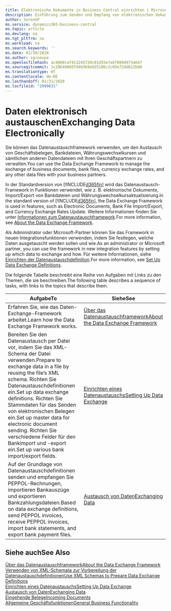 ```yaml
---
title: Elektronische Dokumente in Business Central einrichten | Microsoft Docs
description: Einführung zum Senden und Empfang von elektronischen Dokumenten in Business Central.
author: SorenGP
ms.service: dynamics365-business-central
ms.topic: article
ms.devlang: na
ms.tgt_pltfrm: na
ms.workload: na
ms.search.keywords: ''
ms.date: 01/30/2020
ms.author: sgroespe
ms.openlocfilehash: ac4060caf413245720c01d55e7ebf809d973a647
ms.sourcegitcommit: 1c286468697d403b9e925186c2c05e724d612b88
ms.translationtype: HT
ms.contentlocale: de-DE
ms.lasthandoff: 01/31/2020
ms.locfileid: "2999831"
---
```

# <a name="exchanging-data-electronically"></a><span data-ttu-id="c39f1-103">Daten elektronisch austauschen</span><span class="sxs-lookup"><span data-stu-id="c39f1-103">Exchanging Data Electronically</span></span>
<span data-ttu-id="c39f1-104">Sie können das Datenaustauschframework verwenden, um den Austausch von Geschäftsbelegen, Bankdateien, Währungswechselkursen und sämtlichen anderen Datendateien mit Ihren Geschäftspartnern zu verwalten.</span><span class="sxs-lookup"><span data-stu-id="c39f1-104">You can use the Data Exchange Framework to manage the exchange of business documents, bank files, currency exchange rates, and any other data files with your business partners.</span></span>

<span data-ttu-id="c39f1-105">In der Standardversion von [!INCLUDE[d365fin](includes/d365fin_md.md)] wird das Datenaustausch-Framework in Funktionen verwendet, wie z. B. elektronische Dokumente, Import/Export von Bankdateien und Währungswechselkursaktualisierung.</span><span class="sxs-lookup"><span data-stu-id="c39f1-105">In the standard version of [!INCLUDE[d365fin](includes/d365fin_md.md)], the Data Exchange Framework is used in features, such as Electronic Documents, Bank File Import/Export, and Currency Exchange Rates Update.</span></span> <span data-ttu-id="c39f1-106">Weitere Informationen finden Sie unter [Informationen zum Datenaustauschframework](across-about-the-data-exchange-framework.md).</span><span class="sxs-lookup"><span data-stu-id="c39f1-106">For more information, see [About the Data Exchange Framework](across-about-the-data-exchange-framework.md).</span></span>

<span data-ttu-id="c39f1-107">Als Administrator oder Microsoft-Partner können Sie das Framework in neuen Integrationsfunktionen verwenden, indem Sie festlegen, welche Daten ausgetauscht werden sollen und wie.</span><span class="sxs-lookup"><span data-stu-id="c39f1-107">As an administrator or Microsoft partner, you can use the framework in new integration features by setting up which data to exchange and how.</span></span> <span data-ttu-id="c39f1-108">Für weitere Informationen, siehe [Einrichten der Datenaustauschdefinition](across-how-to-set-up-data-exchange-definitions.md).</span><span class="sxs-lookup"><span data-stu-id="c39f1-108">For more information, see [Set Up Data Exchange Definitions](across-how-to-set-up-data-exchange-definitions.md).</span></span>

<span data-ttu-id="c39f1-109">Die folgende Tabelle beschreibt eine Reihe von Aufgaben mit Links zu den Themen, die sie beschreiben.</span><span class="sxs-lookup"><span data-stu-id="c39f1-109">The following table describes a sequence of tasks, with links to the topics that describe them.</span></span>  

|<span data-ttu-id="c39f1-110">Aufgabe</span><span class="sxs-lookup"><span data-stu-id="c39f1-110">To</span></span>|<span data-ttu-id="c39f1-111">Siehe</span><span class="sxs-lookup"><span data-stu-id="c39f1-111">See</span></span>|  
|--------|---------|  
|<span data-ttu-id="c39f1-112">Erfahren Sie, wie das Daten-Exchange-Framework arbeitet.</span><span class="sxs-lookup"><span data-stu-id="c39f1-112">Learn how the Data Exchange Framework works.</span></span>|[<span data-ttu-id="c39f1-113">Über das Datenaustauschframework</span><span class="sxs-lookup"><span data-stu-id="c39f1-113">About the Data Exchange Framework</span></span>](across-about-the-data-exchange-framework.md)|  
|<span data-ttu-id="c39f1-114">Bereiten Sie den Datenaustausch per Datei vor, indem Sie das XML-Schema der Datei verwenden.</span><span class="sxs-lookup"><span data-stu-id="c39f1-114">Prepare to exchange data in a file by reusing the file’s XML schema.</span></span> <span data-ttu-id="c39f1-115">Richten Sie Datenaustauschdefinitionen ein.</span><span class="sxs-lookup"><span data-stu-id="c39f1-115">Set up data exchange definitions.</span></span> <span data-ttu-id="c39f1-116">Richten Sie Stammdaten für das Senden von elektronischen Belegen ein.</span><span class="sxs-lookup"><span data-stu-id="c39f1-116">Set up master data for electronic document sending.</span></span> <span data-ttu-id="c39f1-117">Richten Sie verschiedene Felder für den Bankimport und -export ein.</span><span class="sxs-lookup"><span data-stu-id="c39f1-117">Set up various bank import/export fields.</span></span>|[<span data-ttu-id="c39f1-118">Einrichten eines Datenaustauschs</span><span class="sxs-lookup"><span data-stu-id="c39f1-118">Setting Up Data Exchange</span></span>](across-set-up-data-exchange.md)|  
|<span data-ttu-id="c39f1-119">Auf der Grundlage von Datenaustauschdefinitionen senden und empfangen Sie PEPPOL-Rechnungen, importieren Bankauszüge und exportieren Bankzahlungsdateien.</span><span class="sxs-lookup"><span data-stu-id="c39f1-119">Based on data exchange definitions, send PEPPOL invoices, receive PEPPOL invoices, import bank statements, and export bank payment files.</span></span>|[<span data-ttu-id="c39f1-120">Austausch von Daten</span><span class="sxs-lookup"><span data-stu-id="c39f1-120">Exchanging Data</span></span>](across-exchange-data.md)|  

## <a name="see-also"></a><span data-ttu-id="c39f1-121">Siehe auch</span><span class="sxs-lookup"><span data-stu-id="c39f1-121">See Also</span></span>  
[<span data-ttu-id="c39f1-122">Über das Datenaustauschframework</span><span class="sxs-lookup"><span data-stu-id="c39f1-122">About the Data Exchange Framework</span></span>](across-about-the-data-exchange-framework.md)  
[<span data-ttu-id="c39f1-123">Verwenden von XML-Schemata zur Vorbereitung der Datenaustauschdefinitionen</span><span class="sxs-lookup"><span data-stu-id="c39f1-123">Use XML Schemas to Prepare Data Exchange Definitions</span></span>](across-how-to-use-xml-schemas-to-prepare-data-exchange-definitions.md)  
[<span data-ttu-id="c39f1-124">Einrichten eines Datenaustauschs</span><span class="sxs-lookup"><span data-stu-id="c39f1-124">Setting Up Data Exchange</span></span>](across-set-up-data-exchange.md)  
[<span data-ttu-id="c39f1-125">Austausch von Daten</span><span class="sxs-lookup"><span data-stu-id="c39f1-125">Exchanging Data</span></span>](across-exchange-data.md)  
[<span data-ttu-id="c39f1-126">Eingehende Belege</span><span class="sxs-lookup"><span data-stu-id="c39f1-126">Incoming Documents</span></span>](across-income-documents.md)  
[<span data-ttu-id="c39f1-127">Allgemeine Geschäftsfunktionen</span><span class="sxs-lookup"><span data-stu-id="c39f1-127">General Business Functionality</span></span>](ui-across-business-areas.md)
